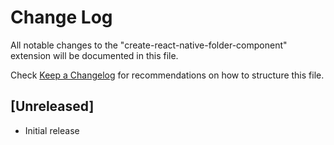# Change Log

All notable changes to the "create-react-native-folder-component" extension will be documented in this file.

Check [Keep a Changelog](http://keepachangelog.com/) for recommendations on how to structure this file.

## [Unreleased]

- Initial release